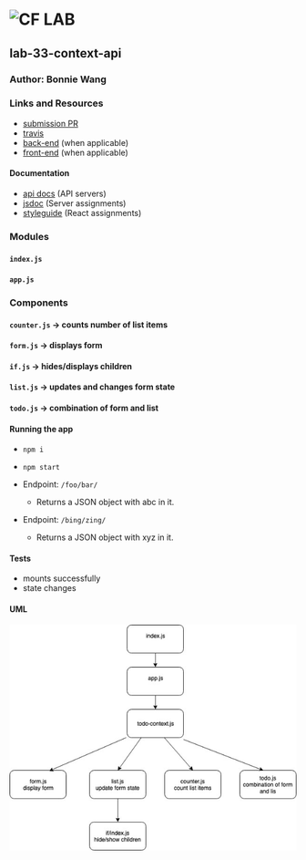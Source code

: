 # ![CF](http://i.imgur.com/7v5ASc8.png) LAB

## lab-33-context-api

### Author: Bonnie Wang

### Links and Resources

- [submission PR](http://xyz.com)
- [travis](http://xyz.com)
- [back-end](http://xyz.com) (when applicable)
- [front-end](http://xyz.com) (when applicable)

#### Documentation

- [api docs](http://xyz.com) (API servers)
- [jsdoc](http://xyz.com) (Server assignments)
- [styleguide](http://xyz.com) (React assignments)

### Modules

#### `index.js`

#### `app.js`

### Components

#### `counter.js` -> counts number of list items

#### `form.js` -> displays form

#### `if.js` -> hides/displays children

#### `list.js` -> updates and changes form state

#### `todo.js` -> combination of form and list

#### Running the app

- `npm i`
- `npm start`
- Endpoint: `/foo/bar/`
  - Returns a JSON object with abc in it.
- Endpoint: `/bing/zing/`

  - Returns a JSON object with xyz in it.

#### Tests

- mounts successfully
- state changes

#### UML

![](./assets/uml.jpg)
